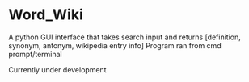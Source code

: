 # Word_Wiki
 A python GUI interface that takes search input and returns [definition, synonym, antonym, wikipedia entry info]
 Program ran from cmd prompt/terminal


Currently under development